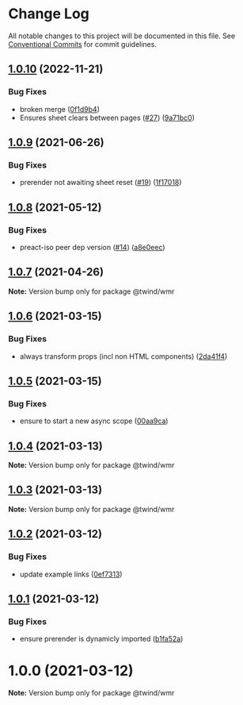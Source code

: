 # Change Log

All notable changes to this project will be documented in this file.
See [Conventional Commits](https://conventionalcommits.org) for commit guidelines.

## [1.0.10](https://github.com/tw-in-js/use-twind-with/compare/@twind/wmr@1.0.9...@twind/wmr@1.0.10) (2022-11-21)

### Bug Fixes

- broken merge ([0f1d9b4](https://github.com/tw-in-js/use-twind-with/commit/0f1d9b499b9e60998b19fb1f28abbb128bef2966))
- Ensures sheet clears between pages ([#27](https://github.com/tw-in-js/use-twind-with/issues/27)) ([9a71bc0](https://github.com/tw-in-js/use-twind-with/commit/9a71bc0ec3fb8cdd06695662c3b4a81d7cabc497))

## [1.0.9](https://github.com/tw-in-js/use-twind-with/compare/@twind/wmr@1.0.8...@twind/wmr@1.0.9) (2021-06-26)

### Bug Fixes

- prerender not awaiting sheet reset ([#19](https://github.com/tw-in-js/use-twind-with/issues/19)) ([1f17018](https://github.com/tw-in-js/use-twind-with/commit/1f1701861ac7bd897998cac3ba338346514c6d61))

## [1.0.8](https://github.com/tw-in-js/use-twind-with/compare/@twind/wmr@1.0.7...@twind/wmr@1.0.8) (2021-05-12)

### Bug Fixes

- preact-iso peer dep version ([#14](https://github.com/tw-in-js/use-twind-with/issues/14)) ([a8e0eec](https://github.com/tw-in-js/use-twind-with/commit/a8e0eec7ad687c819d47e7d21eef4cb0085b5720))

## [1.0.7](https://github.com/tw-in-js/use-twind-with/compare/@twind/wmr@1.0.6...@twind/wmr@1.0.7) (2021-04-26)

**Note:** Version bump only for package @twind/wmr

## [1.0.6](https://github.com/tw-in-js/use-twind-with/compare/@twind/wmr@1.0.5...@twind/wmr@1.0.6) (2021-03-15)

### Bug Fixes

- always transform props (incl non HTML components) ([2da41f4](https://github.com/tw-in-js/use-twind-with/commit/2da41f456dff452d17a1097a6d0ead9a2f0b7bab))

## [1.0.5](https://github.com/tw-in-js/use-twind-with/compare/@twind/wmr@1.0.4...@twind/wmr@1.0.5) (2021-03-15)

### Bug Fixes

- ensure to start a new async scope ([00aa9ca](https://github.com/tw-in-js/use-twind-with/commit/00aa9cae6d01e88ca3ca1db74dee6a0bf77c962f))

## [1.0.4](https://github.com/tw-in-js/use-twind-with/compare/@twind/wmr@1.0.3...@twind/wmr@1.0.4) (2021-03-13)

**Note:** Version bump only for package @twind/wmr

## [1.0.3](https://github.com/tw-in-js/use-twind-with/compare/@twind/wmr@1.0.2...@twind/wmr@1.0.3) (2021-03-13)

**Note:** Version bump only for package @twind/wmr

## [1.0.2](https://github.com/tw-in-js/use-twind-with/compare/@twind/wmr@1.0.1...@twind/wmr@1.0.2) (2021-03-12)

### Bug Fixes

- update example links ([0ef7313](https://github.com/tw-in-js/use-twind-with/commit/0ef7313196c09e202df9ac0974194c31f099c769))

## [1.0.1](https://github.com/tw-in-js/use-twind-with/compare/@twind/wmr@1.0.0...@twind/wmr@1.0.1) (2021-03-12)

### Bug Fixes

- ensure prerender is dynamicly imported ([b1fa52a](https://github.com/tw-in-js/use-twind-with/commit/b1fa52aec8aa91f20602ec0c965704cca77de0d4))

# 1.0.0 (2021-03-12)

**Note:** Version bump only for package @twind/wmr
